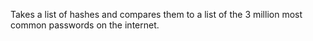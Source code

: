Takes a list of hashes and compares them to a list of the 3 million most common passwords on the internet.
